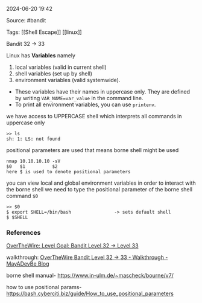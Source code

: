 
2024-06-20 19:42

Source: #bandit 

Tags: [[Shell Escape]] [[linux]]

Bandit 32 -> 33

Linux has **Variables** namely 
1. local variables (valid in current shell)
2. shell variables (set up by shell) 
3. environment variables (valid systemwide). 

- These variables have their names in uppercase only. They are defined by writing `VAR_NAME=var_value` in the command line.
- To print all environment variables, you can use `printenv`.

we have access to UPPERCASE shell which interprets all commands in uppercase only
```
>> ls
sh: 1: LS: not found
```
positional parameters are used that means borne shell might be used 
```
nmap 10.10.10.10 -sV
$0   $1          $2
here $ is used to denote positional parameters
```
you can view local and global environment variables 
in order to interact with the borne shell we need to type the positional parameter of the borne shell command `$0`
```
>> $0
$ export SHELL=/bin/bash                -> sets default shell 
$ $SHELL
```




### References
[OverTheWire: Level Goal: Bandit Level 32 → Level 33](https://overthewire.org/wargames/bandit/bandit33.html)

walkthrough: 
[OverTheWire Bandit Level 32 -> 33 - Walkthrough - MayADevBe Blog](https://mayadevbe.me/posts/overthewire/bandit/level33/)

borne shell manual- 
https://www.in-ulm.de/~mascheck/bourne/v7/

how to use positional params- 
https://bash.cyberciti.biz/guide/How_to_use_positional_parameters